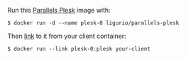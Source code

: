 Run this [Parallels Plesk](http://sp.parallels.com/products/plesk/) image with:

    $ docker run -d --name plesk-0 ligurio/parallels-plesk

Then [link][linking] to it from your client container:

    $ docker run --link plesk-0:plesk your-client

[Parallels Plesk]: http://sp.parallels.com/products/plesk/
[Installation Guide]: http://download1.parallels.com/Plesk/Doc/en-US/online/plesk-installation-upgrade-migration-guide/
[Linking]: https://docs.docker.com/userguide/dockerlinks/
